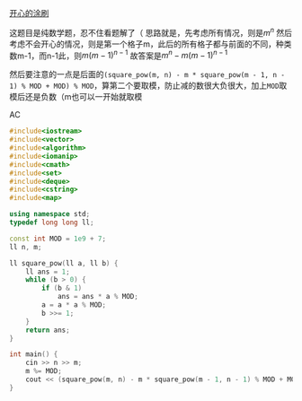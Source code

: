 [开心的涂刷](https://ac.nowcoder.com/acm/problem/14718)

这题目是纯数学题，忍不住看题解了（
思路就是，先考虑所有情况，则是$m^n$
然后考虑不会开心的情况，则是第一个格子m，此后的所有格子都与前面的不同，种类数m-1，而n-1此，则$m(m-1)^{n-1}$
故答案是$m^n-m(m-1)^{n-1}$

然后要注意的一点是后面的`(square_pow(m, n) - m * square_pow(m - 1, n - 1) % MOD + MOD) % MOD`，算第二个要取模，防止减的数很大负很大，加上`MOD`取模后还是负数（m也可以一开始就取模

AC
```c++
#include<iostream>
#include<vector>
#include<algorithm>
#include<iomanip>
#include<cmath>
#include<set>
#include<deque>
#include<cstring>
#include<map>

using namespace std;
typedef long long ll;

const int MOD = 1e9 + 7;
ll n, m;

ll square_pow(ll a, ll b) {
	ll ans = 1;
	while (b > 0) {
		if (b & 1)
			ans = ans * a % MOD;
		a = a * a % MOD;
		b >>= 1;
	}
	return ans;
}

int main() {
	cin >> n >> m;
	m %= MOD;
	cout << (square_pow(m, n) - m * square_pow(m - 1, n - 1) % MOD + MOD) % MOD;
}
```
